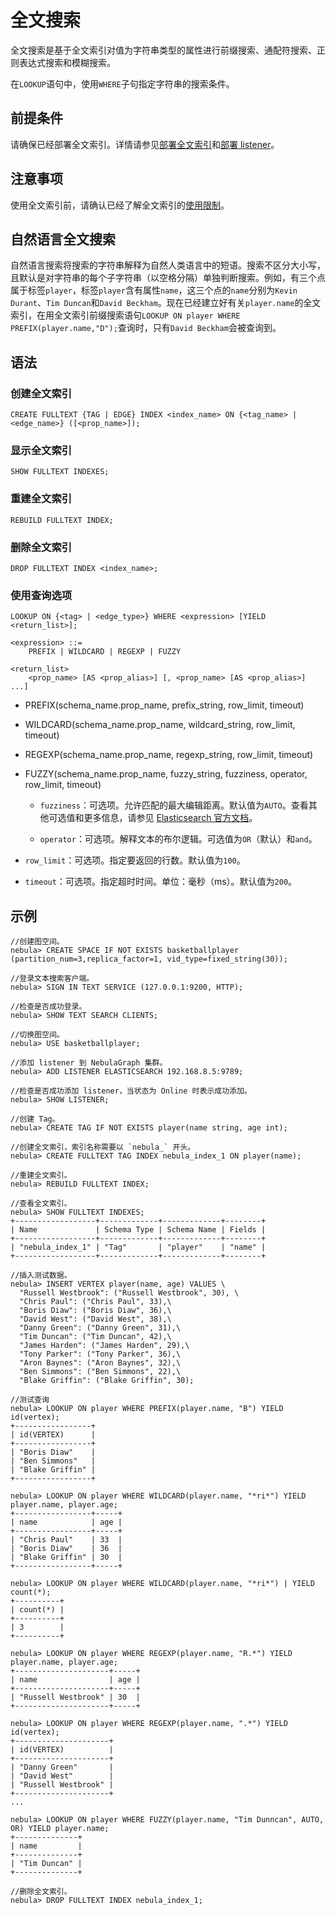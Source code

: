 # 全文搜索

全文搜索是基于全文索引对值为字符串类型的属性进行前缀搜索、通配符搜索、正则表达式搜索和模糊搜索。

在`LOOKUP`语句中，使用`WHERE`子句指定字符串的搜索条件。

## 前提条件

请确保已经部署全文索引。详情请参见[部署全文索引](../../4.deployment-and-installation/6.deploy-text-based-index/2.deploy-es.md)和[部署 listener](../../4.deployment-and-installation/6.deploy-text-based-index/3.deploy-listener.md)。

## 注意事项

使用全文索引前，请确认已经了解全文索引的[使用限制](../../4.deployment-and-installation/6.deploy-text-based-index/1.text-based-index-restrictions.md)。

## 自然语言全文搜索

自然语言搜索将搜索的字符串解释为自然人类语言中的短语。搜索不区分大小写，且默认是对字符串的每个子字符串（以空格分隔）单独判断搜索。例如，有三个点属于标签`player`，标签`player`含有属性`name`，这三个点的`name`分别为`Kevin Durant`、`Tim Duncan`和`David Beckham`。现在已经建立好有关`player.name`的全文索引，在用全文索引前缀搜索语句`LOOKUP ON player WHERE PREFIX(player.name,"D");`查询时，只有`David Beckham`会被查询到。

## 语法

### 创建全文索引

```ngql
CREATE FULLTEXT {TAG | EDGE} INDEX <index_name> ON {<tag_name> | <edge_name>} ([<prop_name>]);
```

### 显示全文索引

```ngql
SHOW FULLTEXT INDEXES;
```

### 重建全文索引

```ngql
REBUILD FULLTEXT INDEX;
```

### 删除全文索引

```ngql
DROP FULLTEXT INDEX <index_name>;
```

### 使用查询选项

```ngql
LOOKUP ON {<tag> | <edge_type>} WHERE <expression> [YIELD <return_list>];

<expression> ::=
    PREFIX | WILDCARD | REGEXP | FUZZY

<return_list>
    <prop_name> [AS <prop_alias>] [, <prop_name> [AS <prop_alias>] ...]
```

- PREFIX(schema_name.prop_name, prefix_string, row_limit, timeout)

- WILDCARD(schema_name.prop_name, wildcard_string, row_limit, timeout)

- REGEXP(schema_name.prop_name, regexp_string, row_limit, timeout)

- FUZZY(schema_name.prop_name, fuzzy_string, fuzziness, operator, row_limit, timeout)

  - `fuzziness`：可选项。允许匹配的最大编辑距离。默认值为`AUTO`。查看其他可选值和更多信息，请参见 [Elasticsearch 官方文档](https://www.elastic.co/guide/en/elasticsearch/reference/6.8/common-options.html#fuzziness)。

  - `operator`：可选项。解释文本的布尔逻辑。可选值为`OR`（默认）和`and`。

- `row_limit`：可选项。指定要返回的行数。默认值为`100`。

- `timeout`：可选项。指定超时时间。单位：毫秒（ms）。默认值为`200`。

## 示例

```ngql
//创建图空间。
nebula> CREATE SPACE IF NOT EXISTS basketballplayer (partition_num=3,replica_factor=1, vid_type=fixed_string(30));

//登录文本搜索客户端。
nebula> SIGN IN TEXT SERVICE (127.0.0.1:9200, HTTP);

//检查是否成功登录。
nebula> SHOW TEXT SEARCH CLIENTS;

//切换图空间。
nebula> USE basketballplayer;

//添加 listener 到 NebulaGraph 集群。
nebula> ADD LISTENER ELASTICSEARCH 192.168.8.5:9789;

//检查是否成功添加 listener，当状态为 Online 时表示成功添加。
nebula> SHOW LISTENER;

//创建 Tag。
nebula> CREATE TAG IF NOT EXISTS player(name string, age int);

//创建全文索引，索引名称需要以 `nebula_` 开头。
nebula> CREATE FULLTEXT TAG INDEX nebula_index_1 ON player(name);

//重建全文索引。
nebula> REBUILD FULLTEXT INDEX;

//查看全文索引。
nebula> SHOW FULLTEXT INDEXES;
+------------------+-------------+-------------+--------+
| Name             | Schema Type | Schema Name | Fields |
+------------------+-------------+-------------+--------+
| "nebula_index_1" | "Tag"       | "player"    | "name" |
+------------------+-------------+-------------+--------+

//插入测试数据。
nebula> INSERT VERTEX player(name, age) VALUES \
  "Russell Westbrook": ("Russell Westbrook", 30), \
  "Chris Paul": ("Chris Paul", 33),\
  "Boris Diaw": ("Boris Diaw", 36),\
  "David West": ("David West", 38),\
  "Danny Green": ("Danny Green", 31),\
  "Tim Duncan": ("Tim Duncan", 42),\
  "James Harden": ("James Harden", 29),\
  "Tony Parker": ("Tony Parker", 36),\
  "Aron Baynes": ("Aron Baynes", 32),\
  "Ben Simmons": ("Ben Simmons", 22),\
  "Blake Griffin": ("Blake Griffin", 30);

//测试查询
nebula> LOOKUP ON player WHERE PREFIX(player.name, "B") YIELD id(vertex);
+-----------------+
| id(VERTEX)      |
+-----------------+
| "Boris Diaw"    |
| "Ben Simmons"   |
| "Blake Griffin" |
+-----------------+

nebula> LOOKUP ON player WHERE WILDCARD(player.name, "*ri*") YIELD player.name, player.age;
+-----------------+-----+
| name            | age |
+-----------------+-----+
| "Chris Paul"    | 33  |
| "Boris Diaw"    | 36  |
| "Blake Griffin" | 30  |
+-----------------+-----+

nebula> LOOKUP ON player WHERE WILDCARD(player.name, "*ri*") | YIELD count(*);
+----------+
| count(*) |
+----------+
| 3        |
+----------+

nebula> LOOKUP ON player WHERE REGEXP(player.name, "R.*") YIELD player.name, player.age;
+---------------------+-----+
| name                | age |
+---------------------+-----+
| "Russell Westbrook" | 30  |
+---------------------+-----+

nebula> LOOKUP ON player WHERE REGEXP(player.name, ".*") YIELD id(vertex);
+---------------------+
| id(VERTEX)          |
+---------------------+
| "Danny Green"       |
| "David West"        |
| "Russell Westbrook" |
+---------------------+
...

nebula> LOOKUP ON player WHERE FUZZY(player.name, "Tim Dunncan", AUTO, OR) YIELD player.name;
+--------------+
| name         |
+--------------+
| "Tim Duncan" |
+--------------+

//删除全文索引。
nebula> DROP FULLTEXT INDEX nebula_index_1;
```

